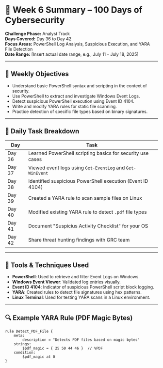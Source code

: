 # 📅 Week 6 Summary – 100 Days of Cybersecurity

**Challenge Phase:** Analyst Track  
**Days Covered:** Day 36 to Day 42  
**Focus Areas:** PowerShell Log Analysis, Suspicious Execution, and YARA File Detection  
**Date Range:** [Insert actual date range, e.g., July 11 – July 18, 2025]

---

## 🎯 Weekly Objectives
- Understand basic PowerShell syntax and scripting in the context of security.
- Use PowerShell to extract and investigate Windows Event Logs.
- Detect suspicious PowerShell execution using Event ID 4104.
- Write and modify YARA rules for static file scanning.
- Practice detection of specific file types based on binary signatures.

---

## 📘 Daily Task Breakdown

| Day | Task |
|-----|------|
| Day 36 | Learned PowerShell scripting basics for security use cases |
| Day 37 | Viewed event logs using `Get-EventLog` and `Get-WinEvent` |
| Day 38 | Identified suspicious PowerShell execution (Event ID 4104) |
| Day 39 | Created a YARA rule to scan sample files on Linux |
| Day 40 | Modified existing YARA rule to detect `.pdf` file types |
| Day 41 | Document "Suspicius Activity Checklist" for your OS |
| Day 42 | Share threat hunting findings with GRC team |

---

## 🧰 Tools & Techniques Used
- **PowerShell**: Used to retrieve and filter Event Logs on Windows.
- **Windows Event Viewer**: Validated log entries visually.
- **Event ID 4104**: Indicator of suspicious PowerShell script block logging.
- **YARA**: Created rules to detect file signatures using hex patterns.
- **Linux Terminal**: Used for testing YARA scans in a Linux environment.

---

## 🔍 Example YARA Rule (PDF Magic Bytes)

```yara
rule Detect_PDF_File {
    meta:
        description = "Detects PDF files based on magic bytes"
    strings:
        $pdf_magic = { 25 50 44 46 }  // %PDF
    condition:
        $pdf_magic at 0
}

